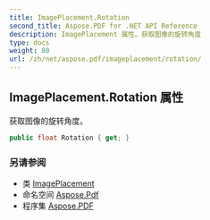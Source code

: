 ```yaml
---
title: ImagePlacement.Rotation
second_title: Aspose.PDF for .NET API Reference
description: ImagePlacement 属性。获取图像的旋转角度
type: docs
weight: 80
url: /zh/net/aspose.pdf/imageplacement/rotation/
---
```

## ImagePlacement.Rotation 属性

获取图像的旋转角度。

```csharp
public float Rotation { get; }
```

### 另请参阅

* 类 [ImagePlacement](../)
* 命名空间 [Aspose.Pdf](../../../aspose.pdf/)
* 程序集 [Aspose.PDF](../../../)